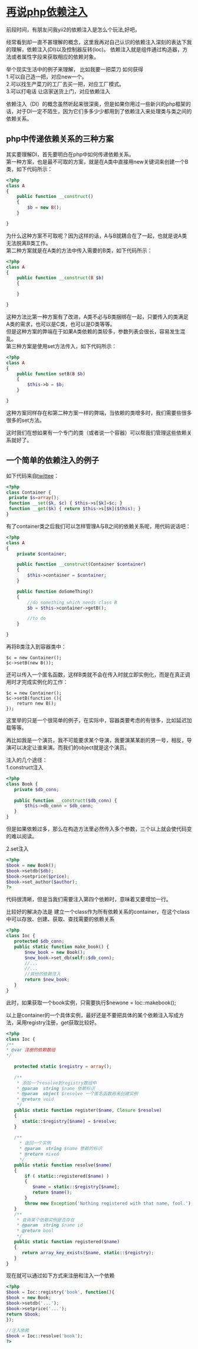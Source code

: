 # [再说php依赖注入][0]

前段时间，有朋友问我yii2的依赖注入是怎么个玩法,好吧，

经常看到却一直不甚理解的概念，这里我再对自己认识的依赖注入深刻的表达下我的理解，依赖注入(DI)以及控制器反转(Ioc)。 依赖注入就是组件通过构造器，方法或者属性字段来获取相应的依赖对象。

举个现实生活中的例子来理解， 比如我要一把菜刀 如何获得  
1.可以自己造一把，对应new一个。  
2.可以找生产菜刀的工厂去买一把，对应工厂模式。  
3.可以打电话 让店家送货上门，对应依赖注入

依赖注入（DI）的概念虽然听起来很深奥，但是如果你用过一些新兴的php框架的话，对于DI一定不陌生，因为它们多多少少都用到了依赖注入来处理类与类之间的依赖关系。

## php中传递依赖关系的三种方案

其实要理解DI，首先要明白在php中如何传递依赖关系。   
第一种方案，也是最不可取的方案，就是在A类中直接用new关键词来创建一个B类，如下代码所示：

```php
<?php
class A
{
    public function __construct()
    {
        $b = new B();
    }

}
```

为什么这种方案不可取呢？因为这样的话，A与B就耦合在了一起，也就是说A类无法脱离B类工作。   
第二种方案就是在A类的方法中传入需要的B类，如下代码所示：

```php
<?php
class A
{
    public function __construct(B $b)
    {

    }

}
```

这种方法比第一种方案有了改进，A类不必与B类捆绑在一起，只要传入的类满足A类的需求，也可以是C类，也可以是D类等等。   
但是这种方案的弊端在于如果A类依赖的类较多，参数列表会很长，容易发生混乱。   
第三种方案是使用set方法传入，如下代码所示：

```php
<?php
class A
{
    public function setB(B $b)
    {
        $this->b = $b;
    }

}
```

这种方案同样存在和第二种方案一样的弊端，当依赖的类增多时，我们需要些很多很多的set方法。

这时我们在想如果有一个专门的类（或者说一个容器）可以帮我们管理这些依赖关系就好了。

## 一个简单的依赖注入的例子

如下代码来自[twittee][1]：

```php
<?php
class Container {
 private $s=array();
 function __set($k, $c) { $this->s[$k]=$c; }
 function __get($k) { return $this->s[$k]($this); }
}
```

有了container类之后我们可以怎样管理A与B之间的依赖关系呢，用代码说话吧：
 
```php
<?php
class A
{
    private $container;

    public function __construct(Container $container)
    {
        $this->container = $container;
    }

    public function doSomeThing()
    {
        //do something which needs class B
        $b = $this->container->getB();

        //to do 
    }

}
```

再将B类注入到容器类中：

    $c = new Container();
    $c->setB(new B());

还可以传入一个匿名函数，这样B类就不会在传入时就立即实例化，而是在真正调用时才完成实例化的工作：

    $c = new Container();
    $c->setB(function (){
        return new B();
    });

这里举的只是一个很简单的例子，在实际中，容器类要考虑的有很多，比如延迟加载等等。

再比如我是一个演员，我不可能要求某个导演，我要演某某剧的男一号，相反，导演可以决定让谁来演。而我们的object就是这个演员。

注入的几个途径：  
1.construct注入

```php
<?php
class Book {
   private $db_conn;
 
   public function __construct($db_conn) {
       $this->db_conn = $db_conn;
   }
}
```

但是如果依赖过多，那么在构造方法里必然传入多个参数，三个以上就会使代码变的难以阅读。

2.set注入

```php
<?php
$book = new Book();
$book->setdb($db);
$book->setprice($price);
$book->set_author($author);
?>
```

代码很清晰，但是当我们需要注入第四个依赖时，意味着又要增加一行。

比较好的解决办法是 建立一个class作为所有依赖关系的container，在这个class中可以存放、创建、获取、查找需要的依赖关系
 
```php
<?php
class Ioc {
   protected $db_conn;
   public static function make_book() {
       $new_book = new Book();
       $new_book->set_db(self::$db_conn);
       //...
       //...
       //其他的依赖注入
       return $new_book;
   }
}
```

此时，如果获取一个book实例，只需要执行$newone = Ioc::makebook();

以上是container的一个具体实例，最好还是不要把具体的某个依赖注入写成方法，采用registry注册，get获取比较好。

```php
<?php
class Ioc {
/**
* @var 注册的依赖数组
*/
 
   protected static $registry = array();
 
   /**
    * 添加一个resolve到registry数组中
    * @param  string $name 依赖标识
    * @param  object $resolve 一个匿名函数用来创建实例
    * @return void
    */
   public static function register($name, Closure $resolve)
   {
      static::$registry[$name] = $resolve;
   }
 
   /**
     * 返回一个实例
     * @param  string $name 依赖的标识
     * @return mixed
     */
   public static function resolve($name)
   {
       if ( static::registered($name) )
       {
          $name = static::$registry[$name];
          return $name();
       }
       throw new Exception('Nothing registered with that name, fool.');
   }
   /**
    * 查询某个依赖实例是否存在
    * @param  string $name id
    * @return bool 
    */
   public static function registered($name)
   {
      return array_key_exists($name, static::$registry);
   }
}
```

现在就可以通过如下方式来注册和注入一个依赖

```php
<?php
$book = Ioc::registry('book', function(){
$book = new Book;
$book->setdb('...');
$book->setprice('...');
return $book;
});
 
//注入依赖
$book = Ioc::resolve('book');
?>
```

[0]: http://www.cnblogs.com/phpper/p/6716448.html
[1]: https://github.com/fabpot/twittee